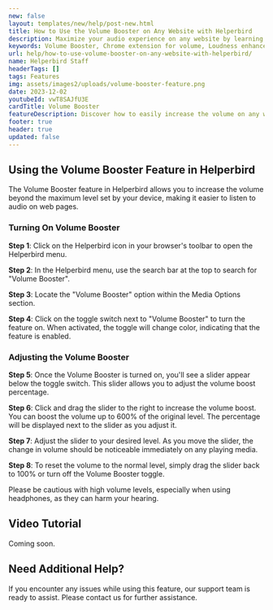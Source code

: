 ```yaml
---
new: false
layout: templates/new/help/post-new.html
title: How to Use the Volume Booster on Any Website with Helperbird
description: Maximize your audio experience on any website by learning how to increase the volume beyond the standard limits with Helperbird's Volume Booster feature.
keywords: Volume Booster, Chrome extension for volume, Loudness enhancement, Helperbird features, Accessibility tools, Audio boost for Chrome, Helperbird for Edge, Helperbird for Firefox, Helperbird for Chrome
url: help/how-to-use-volume-booster-on-any-website-with-helperbird/
name: Helperbird Staff
headerTags: []
tags: Features
img: assets/images2/uploads/volume-booster-feature.png
date: 2023-12-02
youtubeId: vwT8SAJfU3E
cardTitle: Volume Booster
featureDescription: Discover how to easily increase the volume on any website with Helperbird's Volume Booster feature. Our guide will show you how to turn on the feature and adjust the volume to your preference, ensuring you never miss a beat.
footer: true
header: true
updated: false
---
```


## Using the Volume Booster Feature in Helperbird

The Volume Booster feature in Helperbird allows you to increase the volume beyond the maximum level set by your device, making it easier to listen to audio on web pages.

### Turning On Volume Booster

**Step 1**: Click on the Helperbird icon in your browser's toolbar to open the Helperbird menu.

**Step 2**: In the Helperbird menu, use the search bar at the top to search for "Volume Booster".

**Step 3**: Locate the "Volume Booster" option within the Media Options section.

**Step 4**: Click on the toggle switch next to "Volume Booster" to turn the feature on. When activated, the toggle will change color, indicating that the feature is enabled.

### Adjusting the Volume Booster

**Step 5**: Once the Volume Booster is turned on, you'll see a slider appear below the toggle switch. This slider allows you to adjust the volume boost percentage.

**Step 6**: Click and drag the slider to the right to increase the volume boost. You can boost the volume up to 600% of the original level. The percentage will be displayed next to the slider as you adjust it.

**Step 7**: Adjust the slider to your desired level. As you move the slider, the change in volume should be noticeable immediately on any playing media.

**Step 8**: To reset the volume to the normal level, simply drag the slider back to 100% or turn off the Volume Booster toggle.

Please be cautious with high volume levels, especially when using headphones, as they can harm your hearing.


## Video Tutorial

Coming soon.

## Need Additional Help?

If you encounter any issues while using this feature, our support team is ready to assist. Please contact us for further assistance.
